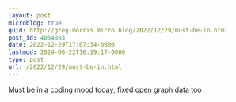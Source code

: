 ```yaml
---
layout: post
microblog: true
guid: http://greg-morris.micro.blog/2022/12/29/must-be-in.html
post_id: 4054803
date: 2022-12-29T17:07:34-0000
lastmod: 2024-06-22T16:19:17-0000
type: post
url: /2022/12/29/must-be-in.html
---
```

Must be in a coding mood today, fixed open graph data too
